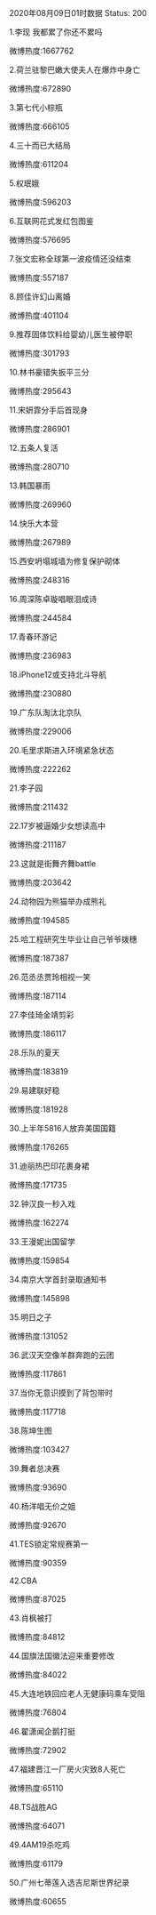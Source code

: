2020年08月09日01时数据
Status: 200

1.李现 我都累了你还不累吗

微博热度:1667762

2.荷兰驻黎巴嫩大使夫人在爆炸中身亡

微博热度:672890

3.第七代小棕瓶

微博热度:666105

4.三十而已大结局

微博热度:611204

5.权珉娥

微博热度:596203

6.互联网花式发红包图鉴

微博热度:576695

7.张文宏称全球第一波疫情还没结束

微博热度:557187

8.顾佳许幻山离婚

微博热度:401104

9.推荐固体饮料给婴幼儿医生被停职

微博热度:301793

10.林书豪错失扳平三分

微博热度:295643

11.宋妍霏分手后首现身

微博热度:286901

12.五条人复活

微博热度:280710

13.韩国暴雨

微博热度:269960

14.快乐大本营

微博热度:267989

15.西安坍塌城墙为修复保护砌体

微博热度:248316

16.周深陈卓璇唱眼泪成诗

微博热度:244584

17.青春环游记

微博热度:236983

18.iPhone12或支持北斗导航

微博热度:230880

19.广东队淘汰北京队

微博热度:229006

20.毛里求斯进入环境紧急状态

微博热度:222262

21.李子园

微博热度:211432

22.17岁被逼婚少女想读高中

微博热度:211187

23.这就是街舞齐舞battle

微博热度:203642

24.动物园为熊猫举办成熊礼

微博热度:194585

25.哈工程研究生毕业让自己爷爷拨穗

微博热度:187387

26.范丞丞贾玲相视一笑

微博热度:187114

27.李佳琦金靖剪彩

微博热度:186117

28.乐队的夏天

微博热度:183819

29.易建联好稳

微博热度:181928

30.上半年5816人放弃美国国籍

微博热度:176265

31.迪丽热巴印花裹身裙

微博热度:171735

32.钟汉良一秒入戏

微博热度:162274

33.王漫妮出国留学

微博热度:159854

34.南京大学首封录取通知书

微博热度:145898

35.明日之子

微博热度:131052

36.武汉天空像羊群奔跑的云团

微博热度:117861

37.当你无意识摸到了背包带时

微博热度:117718

38.陈坤生图

微博热度:103427

39.舞者总决赛

微博热度:93690

40.杨洋唱无价之姐

微博热度:92670

41.TES锁定常规赛第一

微博热度:90359

42.CBA

微博热度:87025

43.肖枫被打

微博热度:84812

44.国旗法国徽法迎来重要修改

微博热度:84022

45.大连地铁回应老人无健康码乘车受阻

微博热度:76804

46.翟潇闻企鹅打挺

微博热度:72902

47.福建晋江一厂房火灾致8人死亡

微博热度:65110

48.TS战胜AG

微博热度:64071

49.4AM19杀吃鸡

微博热度:61179

50.广州七蒂莲入选吉尼斯世界纪录

微博热度:60655

